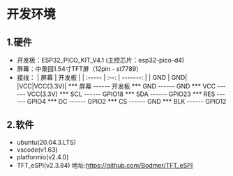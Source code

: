 # 开发环境
## 1.硬件
* 开发板：ESP32_PICO_KIT_V4.1 (主控芯片：esp32-pico-d4)
* 屏幕：中景园1.54寸TFT屏（12pin - st7789）
* 接线： 
| 屏幕 | 开发板 |
| :----- 	| :--: | -------:	 |
| GND | GND|
|VCC|VCC(3.3V)|
*** 屏幕 ------ 开发板
*** GND ------ GND
*** VCC ------ VCC(3.3V)
*** SCL ------ GPIO18
*** SDA ------ GPIO23
*** RES ------ GPIO4
*** DC ------ GPIO2
*** CS ------ GND
*** BLK ------ GPIO12
## 2.软件
* ubuntu(20.04.3.LTS)
* vscode(v1.63)
* platformio(v2.4.0)
* TFT_eSPI(v2.3.84) 地址:https://github.com/Bodmer/TFT_eSPI 
